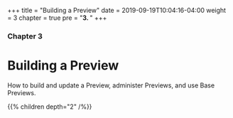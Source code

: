+++
title = "Building a Preview"
date = 2019-09-19T10:04:16-04:00
weight = 3
chapter = true
pre = "<b>3. </b>"
+++

### Chapter 3

# Building a Preview

How to build and update a Preview, administer Previews, and use Base Previews.

{{% children depth="2" /%}}
